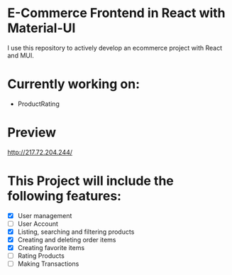 # E-Commerce Frontend in React with Material-UI
I use this repository to actively develop an ecommerce project with React and MUI. 

# Currently working on:
- ProductRating

# Preview
http://217.72.204.244/

# This Project will include the following features:
- [x] User management
- [ ] User Account
- [x] Listing, searching and filtering products
- [x] Creating and deleting order items
- [x] Creating favorite items
- [ ] Rating Products
- [ ] Making Transactions
